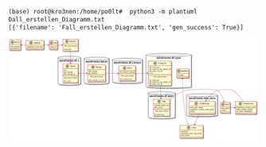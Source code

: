 


```
(base) root@kro3nen:/home/po0lt#  python3 -m plantuml Dall_erstellen_Diagramm.txt 
[{'filename': 'Fall_erstellen_Diagramm.txt', 'gen_success': True}]
```

![alt text](https://raw.githubusercontent.com/kroen3n/Jira-TheHive4-integration-/master/deutsche_D0k/pics/Fall_erstellen_Diagramm.png)
